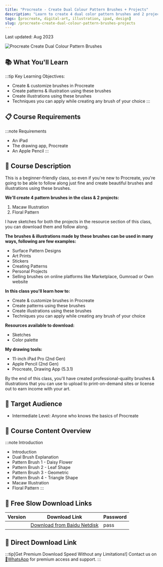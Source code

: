 ```yaml
---
title: "Procreate - Create Dual Colour Pattern Brushes + Projects"
description: "Learn to create 4 dual color pattern brushes and 2 projects in Procreate. Master brush creation techniques and illustration skills."
tags: [procreate, digital-art, illustration, ipad, design]
slug: /procreate-create-dual-colour-pattern-brushes-projects
---
```


Last updated: Aug 2023

![Procreate Create Dual Colour Pattern Brushes](https://img-c.udemycdn.com/course/240x135/5313720_7a79.jpg)

## 📚 What You'll Learn

:::tip Key Learning Objectives:
- Create & customize brushes in Procreate
- Create patterns & illustration using these brushes
- Create illustrations using these brushes
- Techniques you can apply while creating any brush of your choice
:::

## 📋 Course Requirements

:::note Requirements
- An iPad
- The drawing app, Procreate
- An Apple Pencil
:::

## 🎨 Course Description

This is a beginner-friendly class, so even if you're new to Procreate, you're going to be able to follow along just fine and create beautiful brushes and illustrations using these brushes.

**We'll create 4 pattern brushes in the class & 2 projects:**
1. Macaw Illustration
2. Floral Pattern

I have sketches for both the projects in the resource section of this class, you can download them and follow along.

**The brushes & illustrations made by these brushes can be used in many ways, following are few examples:**
- Surface Pattern Designs
- Art Prints
- Stickers
- Creating Patterns
- Personal Projects
- Selling brushes on online platforms like Marketplace, Gumroad or Own website

**In this class you'll learn how to:**
- Create & customize brushes in Procreate
- Create patterns using these brushes
- Create illustrations using these brushes
- Techniques you can apply while creating any brush of your choice

**Resources available to download:**
- Sketches
- Color palette

**My drawing tools:**
- 11-inch iPad Pro (2nd Gen)
- Apple Pencil (2nd Gen)
- Procreate, Drawing App (5.3.1)

By the end of this class, you'll have created professional-quality brushes & illustrations that you can use to upload to print-on-demand sites or license out to earn income with your art.

## 👥 Target Audience

- Intermediate Level: Anyone who knows the basics of Procreate

## 📖 Course Content Overview

:::note Introduction
- Introduction
- Dual Brush Explanation
- Pattern Brush 1 - Daisy Flower
- Pattern Brush 2 - Leaf Shape
- Pattern Brush 3 - Geometric
- Pattern Brush 4 - Triangle Shape
- Macaw Illustration
- Floral Pattern
:::

## 🐌 Free Slow Download Links

| Version | Download Link | Password |
|--------|---------------|----------|
| | [Download from Baidu Netdisk](https://pan.baidu.com/s/link) | pass |

## 🚀 Direct Download Link

:::tip[Get Premium Download Speed Without any Limitations!]
Contact us on [💬WhatsApp](https://wa.me/+8613237610083) for premium access and support.
:::
